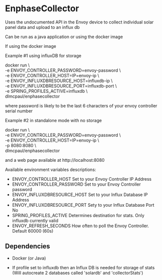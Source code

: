 # EnphaseCollector

Uses the undocumented API in the Envoy device to collect individual solar panel data and upload to an influx db

Can be run as a java application or using the docker image

If using the docker image

Example #1 using influxDB for storage

docker run \\\
-e ENVOY_CONTROLLER_PASSWORD=envoy-password \\\
-e ENVOY_CONTROLLER_HOST=IP=envoy-ip \\\
-e ENVOY_INFLUXDBRESOURCE_HOST=influxdb-ip \\\
-e ENVOY_INFLUXDBRESOURCE_PORT=influxdb-port \\\
-e SPRING_PROFILES_ACTIVE=influxdb \\\
dlmcpaul/enphasecollector

where password is likely to be the last 6 characters of your envoy controller serial number

Example #2 in standalone mode with no storage

docker run \\\
-e ENVOY_CONTROLLER_PASSWORD=envoy-password \\\
-e ENVOY_CONTROLLER_HOST=IP=envoy-ip \\\
-p 8080:8080 \\\
dlmcpaul/enphasecollector

and a web page available at http://localhost:8080

Available environment variables descriptions:

- ENVOY_CONTROLLER_HOST           Set to your Envoy Controller IP Address
- ENVOY_CONTROLLER_PASSWORD       Set to your Envoy Controller password
- ENVOY_INFLUXDBRESOURCE_HOST     Set to your Influx Database IP Address
- ENVOY_INFLUXDBRESOURCE_PORT     Sety to your Influx Database Port No
- SPRING_PROFILES_ACTIVE          Determines destination for stats.  Only influxdb currently valid
- ENVOY_REFRESH_SECONDS           How often to poll the Envoy Controller.  Default 60000 (60s)
## Dependencies
- Docker (or Java)

- If profile set to influxdb then an 
Influx DB is needed for storage of stats (Will autocreate 2 databases called 'solardb' and 'collectorStats')

